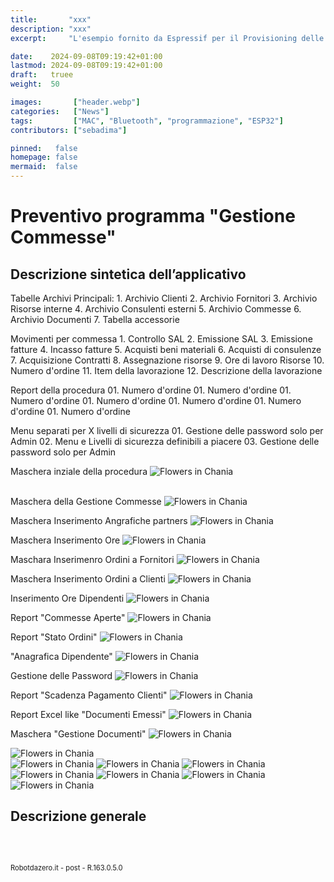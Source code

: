 ```yaml
---
title:       "xxx"
description: "xxx"
excerpt:     "L'esempio fornito da Espressif per il Provisioning delle password Wi-FI con Bluetooth pare non funzionare correttamente su Platformio nella ultima release delle librerie. Vediamo come correggere velocemente questo errore ..."

date:    2024-09-08T09:19:42+01:00
lastmod: 2024-09-08T09:19:42+01:00
draft:   truee
weight:  50

images:       ["header.webp"]
categories:   ["News"]
tags:         ["MAC", "Bluetooth", "programmazione", "ESP32"]
contributors: ["sebadima"]

pinned:   false
homepage: false
mermaid:  false
---
```


# Preventivo programma "Gestione Commesse"


## Descrizione sintetica dell’applicativo

Tabelle Archivi Principali:
    1. Archivio Clienti
    2. Archivio Fornitori
    3. Archivio Risorse interne
    4. Archivio Consulenti esterni
    5. Archivio Commesse
    6. Archivio Documenti
    7. Tabella accessorie 

Movimenti per commessa
    1. Controllo SAL
    2. Emissione SAL
    3. Emissione fatture
    4. Incasso fatture
    5. Acquisti beni materiali
    6. Acquisti di consulenze
    7. Acquisizione Contratti
    8. Assegnazione risorse
    9. Ore di lavoro Risorse
    10. Numero d'ordine
    11. Item della lavorazione
    12. Descrizione della lavorazione

Report della procedura
    01. Numero d'ordine
    01. Numero d'ordine
    01. Numero d'ordine
    01. Numero d'ordine
    01. Numero d'ordine
    01. Numero d'ordine
    01. Numero d'ordine

Menu separati per X livelli di sicurezza
    01. Gestione delle password solo per Admin
    02. Menu e Livelli di sicurezza definibili a piacere
    03. Gestione delle password solo per Admin







Maschera inziale della procedura
<img src="images/101.jpg" alt="Flowers in Chania">
<br>
<br>

Maschera della Gestione Commesse
<img src="images/102.jpg" alt="Flowers in Chania">
<br>

Maschera Inserimento Angrafiche partners
<img src="images/103.jpg" alt="Flowers in Chania">
<br>

Maschera Inserimento Ore
<img src="images/104.jpg" alt="Flowers in Chania">
<br>

Maschara Inserimenro Ordini a Fornitori
<img src="images/105.jpg" alt="Flowers in Chania">
<br>

Maschera Inserimento Ordini a Clienti
<img src="images/106.jpg" alt="Flowers in Chania">
<br>

Inserimento Ore Dipendenti
<img src="images/107.jpg" alt="Flowers in Chania">
<br>


Report "Commesse Aperte"
<img src="images/109.jpg" alt="Flowers in Chania">
<br>


Report "Stato Ordini"
<img src="images/111.jpg" alt="Flowers in Chania">
<br>

"Anagrafica Dipendente"
<img src="images/112.jpg" alt="Flowers in Chania">
<br>

Gestione delle Password
<img src="images/113.jpg" alt="Flowers in Chania">
<br>

Report "Scadenza Pagamento Clienti"
<img src="images/114.jpg" alt="Flowers in Chania">
<br>

Report Excel like "Documenti Emessi"
<img src="images/115.jpg" alt="Flowers in Chania">
<br>

Maschera "Gestione Documenti"
<img src="images/116.jpg" alt="Flowers in Chania">
<br>

<img src="images/117.jpg" alt="Flowers in Chania">
<br>

<img src="images/118.jpg" alt="Flowers in Chania">

<img src="images/119.jpg" alt="Flowers in Chania">


<img src="images/120.jpg" alt="Flowers in Chania">

<img src="images/121.jpg" alt="Flowers in Chania">

<img src="images/122.jpg" alt="Flowers in Chania">

<img src="images/123.jpg" alt="Flowers in Chania">

<img src="images/124.jpg" alt="Flowers in Chania">








## Descrizione generale


<br>
<br>
<p style="font-size: 0.80em;">Robotdazero.it - post - R.163.0.5.0</p>
